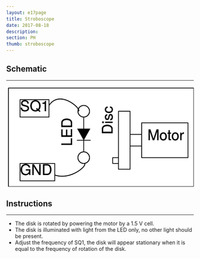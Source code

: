```yaml
---
layout: e17page
title: Stroboscope
date: 2017-08-18
description: 
section: PH
thumb: stroboscope
---
```


## Schematic
___

![](images/schematics/stroboscope.png)

## Instructions
___
- The disk is rotated by powering the motor by a 1.5 V cell.
- The disk is illuminated with light from the LED only, no other light should be present. 
- Adjust the frequency of SQ1, the disk will appear stationary when it is equal to the frequency
  of rotation of the disk.
